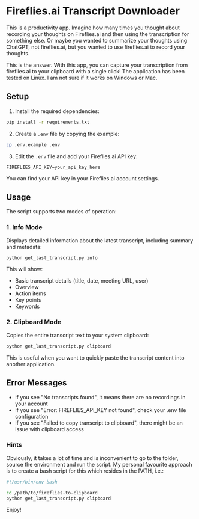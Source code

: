 # Fireflies.ai Transcript Downloader

This is a productivity app. Imagine how many times you thought about recording your thoughts on Fireflies.ai and then using the transcription for something else. Or maybe you wanted to summarize your thoughts using ChatGPT, not fireflies.ai, but you wanted to use fireflies.ai to record your thoughts.

This is the answer. With this app, you can capture your transcription from fireflies.ai to your clipboard with a single click! The application has been tested on Linux. I am not sure if it works on Windows or Mac.

## Setup

1. Install the required dependencies:
```bash
pip install -r requirements.txt
```

2. Create a `.env` file by copying the example:
```bash
cp .env.example .env
```

3. Edit the `.env` file and add your Fireflies.ai API key:
```
FIREFLIES_API_KEY=your_api_key_here
```

You can find your API key in your Fireflies.ai account settings.

## Usage

The script supports two modes of operation:

### 1. Info Mode
Displays detailed information about the latest transcript, including summary and metadata:
```bash
python get_last_transcript.py info
```

This will show:
- Basic transcript details (title, date, meeting URL, user)
- Overview
- Action items
- Key points
- Keywords

### 2. Clipboard Mode
Copies the entire transcript text to your system clipboard:
```bash
python get_last_transcript.py clipboard
```

This is useful when you want to quickly paste the transcript content into another application.

## Error Messages

- If you see "No transcripts found", it means there are no recordings in your account
- If you see "Error: FIREFLIES_API_KEY not found", check your .env file configuration
- If you see "Failed to copy transcript to clipboard", there might be an issue with clipboard access 

### Hints

Obviously, it takes a lot of time and is inconvenient to go to the folder, source the environment and run the script. My personal favourite approach is to create a bash script for this which resides in the PATH, i.e.:

```bash
#!/usr/bin/env bash

cd /path/to/fireflies-to-clipboard
python get_last_transcript.py clipboard
```

Enjoy!
